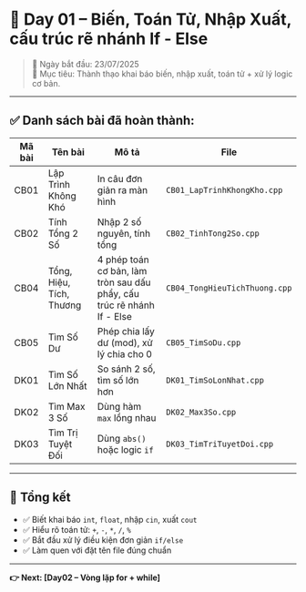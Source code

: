 # 🧠 Day 01 – Biến, Toán Tử, Nhập Xuất, cấu trúc rẽ nhánh If - Else

> 📅 Ngày bắt đầu: 23/07/2025  
> 📁 Mục tiêu: Thành thạo khai báo biến, nhập xuất, toán tử + xử lý logic cơ bản.

---

## ✅ Danh sách bài đã hoàn thành:

| Mã bài | Tên bài | Mô tả | File |
|--------|---------|-------|------|
| CB01 | Lập Trình Không Khó | In câu đơn giản ra màn hình | `CB01_LapTrinhKhongKho.cpp` |
| CB02 | Tính Tổng 2 Số | Nhập 2 số nguyên, tính tổng | `CB02_TinhTong2So.cpp` |
| CB04 | Tổng, Hiệu, Tích, Thương | 4 phép toán cơ bản, làm tròn sau dấu phẩy, cấu trúc rẽ nhánh If - Else | `CB04_TongHieuTichThuong.cpp` |
| CB05 | Tìm Số Dư | Phép chia lấy dư (mod), xử lý chia cho 0 | `CB05_TimSoDu.cpp` |
| DK01 | Tìm Số Lớn Nhất | So sánh 2 số, tìm số lớn hơn | `DK01_TimSoLonNhat.cpp` |
| DK02 | Tìm Max 3 Số | Dùng hàm `max` lồng nhau | `DK02_Max3So.cpp` |
| DK03 | Tìm Trị Tuyệt Đối | Dùng `abs()` hoặc logic `if` | `DK03_TimTriTuyetDoi.cpp` |

---

## 🎯 Tổng kết

- ✅ Biết khai báo `int`, `float`, nhập `cin`, xuất `cout`
- ✅ Hiểu rõ toán tử: `+`, `-`, `*`, `/`, `%`
- ✅ Bắt đầu xử lý điều kiện đơn giản `if/else`
- ✅ Làm quen với đặt tên file đúng chuẩn

---

**👉 Next: [Day02 – Vòng lặp for + while]**

